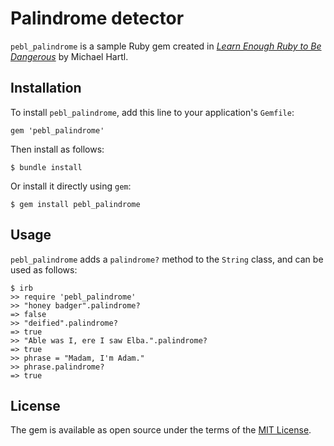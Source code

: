 # Palindrome detector

`pebl_palindrome` is a sample Ruby gem created in [*Learn Enough Ruby to Be Dangerous*](https://www.learnenough.com/ruby-tutorial) by Michael Hartl.

## Installation

To install `pebl_palindrome`, add this line to your application's `Gemfile`:

```
gem 'pebl_palindrome'
```

Then install as follows:

```
$ bundle install
```

Or install it directly using `gem`:

```
$ gem install pebl_palindrome
```

## Usage

`pebl_palindrome` adds a `palindrome?` method to the `String` class, and can be used as follows:

```
$ irb
>> require 'pebl_palindrome'
>> "honey badger".palindrome?
=> false
>> "deified".palindrome?
=> true
>> "Able was I, ere I saw Elba.".palindrome?
=> true
>> phrase = "Madam, I'm Adam."
>> phrase.palindrome?
=> true
```

## License

The gem is available as open source under the terms of the [MIT License](https://opensource.org/licenses/MIT).